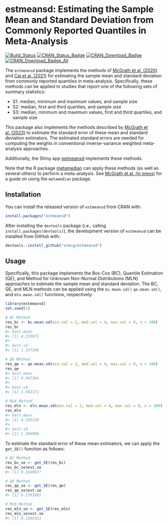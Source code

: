 
<!-- README.md is generated from README.Rmd. Please edit that file -->

# estmeansd: Estimating the Sample Mean and Standard Deviation from Commonly Reported Quantiles in Meta-Analysis

[![Build_Status](https://travis-ci.org/stmcg/estmeansd.svg?branch=master)](https://travis-ci.org/stmcg/estmeansd)
[![CRAN_Status_Badge](https://www.r-pkg.org/badges/version/estmeansd)](https://cran.r-project.org/package=estmeansd)
[![CRAN_Download_Badge](https://cranlogs.r-pkg.org/badges/estmeansd)](https://www.r-pkg.org/pkg/estmeansd)
[![CRAN_Download_Badge_All](https://cranlogs.r-pkg.org/badges/grand-total/estmeansd)](https://www.r-pkg.org/pkg/estmeansd)

The `estmeansd` package implements the methods of [McGrath et
al. (2020)](https://doi.org/10.1177/0962280219889080) and [Cai et
al. (2021)](https://doi.org/10.1177/09622802211047348) for estimating
the sample mean and standard deviation from commonly reported quantiles
in meta-analysis. Specifically, these methods can be applied to studies
that report one of the following sets of summary statistics:

- S1: median, minimum and maximum values, and sample size
- S2: median, first and third quartiles, and sample size
- S3: median, minimum and maximum values, first and third quartiles, and
  sample size

This package also implements the methods described by [McGrath et
al. (2023)](https://doi.org/10.1177/09622802221139233) to estimate the
standard error of these mean and standard deviation estimators. The
estimated standard errors are needed for computing the weights in
conventional inverse-variance weighted meta-analysis approaches.

Additionally, the Shiny app
[estmeansd](https://smcgrath.shinyapps.io/estmeansd/) implements these
methods.

Note that the R package
[metamedian](https://CRAN.R-project.org/package=metamedian) can apply
these methods (as well as several others) to perform a meta-analysis.
See [McGrath et al. (in press)](https://doi.org/10.1002/jrsm.1686) for a
guide on using the `metamedian` package.

## Installation

You can install the released version of `estmeansd` from CRAN with:

``` r
install.packages("estmeansd")
```

After installing the `devtools` package (i.e., calling
`install.packages(devtools)`), the development version of `estmeansd`
can be installed from GitHub with:

``` r
devtools::install_github("stmcg/estmeansd")
```

## Usage

Specifically, this package implements the Box-Cox (BC), Quantile
Estimation (QE), and Method for Unknown Non-Normal Distributions (MLN)
approaches to estimate the sample mean and standard deviation. The BC,
QE, and MLN methods can be applied using the `bc.mean.sd()`
`qe.mean.sd()`, and `mln.mean.sd()` functions, respectively:

``` r
library(estmeansd)
set.seed(1)

# BC Method
res_bc <- bc.mean.sd(min.val = 2, med.val = 4, max.val = 9, n = 100)
res_bc 
#> $est.mean
#> [1] 4.210971
#> 
#> $est.sd
#> [1] 1.337348

# QE Method
res_qe <- qe.mean.sd(min.val = 2, med.val = 4, max.val = 9, n = 100)
res_qe
#> $est.mean
#> [1] 4.347284
#> 
#> $est.sd
#> [1] 1.502171

# MLN Method
res_mln <- mln.mean.sd(min.val = 2, med.val = 4, max.val = 9, n = 100) 
res_mln
#> $est.mean
#> [1] 4.195238
#> 
#> $est.sd
#> [1] 1.294908
```

To estimate the standard error of these mean estimators, we can apply
the `get_SE()` function as follows:

``` r
# BC Method
res_bc_se <- get_SE(res_bc)
res_bc_se$est.se
#> [1] 0.1649077

# QE Method
res_qe_se <- get_SE(res_qe)
res_qe_se$est.se
#> [1] 0.2391081

# MLN Method
res_mln_se <- get_SE(res_mln)
res_mln_se$est.se
#> [1] 0.1505351
```
